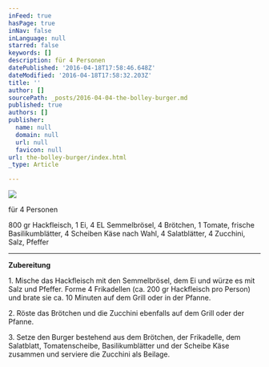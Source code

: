 ```yaml
---
inFeed: true
hasPage: true
inNav: false
inLanguage: null
starred: false
keywords: []
description: für 4 Personen
datePublished: '2016-04-18T17:58:46.648Z'
dateModified: '2016-04-18T17:58:32.203Z'
title: ''
author: []
sourcePath: _posts/2016-04-04-the-bolley-burger.md
published: true
authors: []
publisher:
  name: null
  domain: null
  url: null
  favicon: null
url: the-bolley-burger/index.html
_type: Article

---
```

![](https://the-grid-user-content.s3-us-west-2.amazonaws.com/ba032f94-cd3c-4248-a0e7-814cc53e06a2.jpg)

für 4 Personen

800 gr Hackfleisch, 1 Ei, 4 EL Semmelbrösel, 4 Brötchen, 1 Tomate, frische Basilikumblätter, 4 Scheiben Käse nach Wahl, 4 Salatblätter, 4 Zucchini, Salz, Pfeffer

****

**Zubereitung**

1\. Mische das Hackfleisch mit den Semmelbrösel, dem Ei und würze es mit Salz und Pfeffer. Forme 4 Frikadellen (ca. 200 gr Hackfleisch pro Person) und brate sie ca. 10 Minuten auf dem Grill oder in der Pfanne.

2\. Röste das Brötchen und die Zucchini ebenfalls auf dem Grill oder der Pfanne.

3\. Setze den Burger bestehend aus dem Brötchen, der Frikadelle, dem Salatblatt, Tomatenscheibe, Basilikumblätter und der Scheibe Käse zusammen und serviere die Zucchini als Beilage.